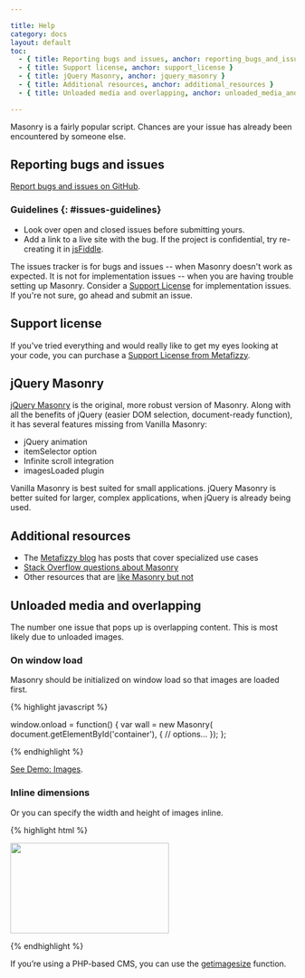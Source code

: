 ```yaml
---

title: Help
category: docs
layout: default
toc:
  - { title: Reporting bugs and issues, anchor: reporting_bugs_and_issues }
  - { title: Support license, anchor: support_license }
  - { title: jQuery Masonry, anchor: jquery_masonry }
  - { title: Additional resources, anchor: additional_resources }
  - { title: Unloaded media and overlapping, anchor: unloaded_media_and_overlapping }

---
```


Masonry is a fairly popular script. Chances are your issue has already been encountered by someone else.

## Reporting bugs and issues

[Report bugs and issues on GitHub](http://github.com/desandro/vanilla-masonry/issues).

### Guidelines {: #issues-guidelines}

+ Look over open and closed issues before submitting yours.
+ Add a link to a live site with the bug. If the project is confidential, try re-creating it in [jsFiddle](http://jsfiddle.net).

The issues tracker is for bugs and issues -- when Masonry doesn't work as expected. It is not for implementation issues -- when you are having trouble setting up Masonry. Consider a [Support License](http://metafizzy.co/#support-license) for implementation issues. If you're not sure, go ahead and submit an issue.

## Support license

If you've tried everything and would really like to get my eyes looking at your code, you can purchase a [Support License from Metafizzy](http://metafizzy.co/#support-license).

## jQuery Masonry

[jQuery Masonry](http://masonry.desandro.com) is the original, more robust version of Masonry. Along with all the benefits of jQuery (easier DOM selection, document-ready function), it has several features missing from Vanilla Masonry:

+ jQuery animation
+ itemSelector option
+ Infinite scroll integration
+ imagesLoaded plugin

Vanilla Masonry is best suited for small applications. jQuery Masonry is better suited for larger, complex applications, when jQuery is already being used.

## Additional resources

+ The [Metafizzy blog](http://metafizzy.co/blog/) has posts that cover specialized use cases
+ [Stack Overflow questions about Masonry](http://stackoverflow.com/search?q=masonry)
+ Other resources that are [like Masonry but not](http://www.delicious.com/desandro/likemasonrybutnot)

## Unloaded media and overlapping

The number one issue that pops up is overlapping content. This is most likely due to unloaded images.

### On window load

Masonry should be initialized on window load so that images are loaded first.

{% highlight javascript %}

window.onload = function() {
  var wall = new Masonry( document.getElementById('container'), {
    // options...
  });
};

{% endhighlight %}

[See Demo: Images](../demos/images.html).

### Inline dimensions

Or you can specify the width and height of images inline.

{% highlight html %}

<img src="img-file.jpg" width="280" height="160" />

{% endhighlight %}

If you’re using a PHP-based CMS, you can use the [getimagesize](http://php.net/manual/en/function.getimagesize.php) function.

